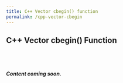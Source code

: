 ```yaml
---
title: C++ Vector cbegin() function
permalink: /cpp-vector-cbegin
---
```


## C++ Vector cbegin() Function
<br/><br/>

#####  Content coming soon.

<br/><br/>

